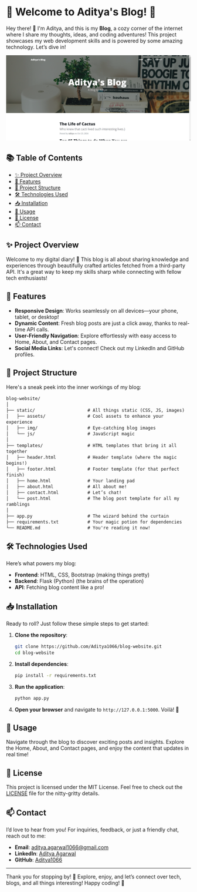 # 🌟 Welcome to Aditya's Blog! 🌟

Hey there! 👋 I'm Aditya, and this is my **Blog**, a cozy corner of the internet where I share my thoughts, ideas, and coding adventures! This project showcases my web development skills and is powered by some amazing technology. Let’s dive in!

![Blog Screenshot](static/assets/img/blog-screenshot.png)

## 📚 Table of Contents

- [✨ Project Overview](#-project-overview)
- [🎉 Features](#-features)
- [🔧 Project Structure](#-project-structure)
- [🛠️ Technologies Used](#%EF%B8%8F-technologies-used)
- [📥 Installation](#-installation)
- [🚀 Usage](#-usage)
- [📜 License](#-license)
- [📫 Contact](#-contact)

## ✨ Project Overview

Welcome to my digital diary! 📝 This blog is all about sharing knowledge and experiences through beautifully crafted articles fetched from a third-party API. It's a great way to keep my skills sharp while connecting with fellow tech enthusiasts!

## 🎉 Features

- **Responsive Design**: Works seamlessly on all devices—your phone, tablet, or desktop!
- **Dynamic Content**: Fresh blog posts are just a click away, thanks to real-time API calls.
- **User-Friendly Navigation**: Explore effortlessly with easy access to Home, About, and Contact pages.
- **Social Media Links**: Let's connect! Check out my LinkedIn and GitHub profiles.

## 🔧 Project Structure

Here's a sneak peek into the inner workings of my blog:

```
blog-website/
│
├── static/                    # All things static (CSS, JS, images)
│   ├── assets/                # Cool assets to enhance your experience
│   ├── img/                   # Eye-catching blog images
│   └── js/                    # JavaScript magic
│
├── templates/                 # HTML templates that bring it all together
│   ├── header.html            # Header template (where the magic begins!)
│   ├── footer.html            # Footer template (for that perfect finish)
│   ├── home.html              # Your landing pad
│   ├── about.html             # All about me!
│   ├── contact.html           # Let’s chat!
│   └── post.html              # The blog post template for all my ramblings
│
├── app.py                     # The wizard behind the curtain
├── requirements.txt           # Your magic potion for dependencies
└── README.md                  # You're reading it now!
```

## 🛠️ Technologies Used

Here’s what powers my blog:

- **Frontend**: HTML, CSS, Bootstrap (making things pretty)
- **Backend**: Flask (Python) (the brains of the operation)
- **API**: Fetching blog content like a pro!

## 📥 Installation

Ready to roll? Just follow these simple steps to get started:

1. **Clone the repository**:
   ```bash
   git clone https://github.com/Aditya1066/blog-website.git
   cd blog-website
   ```

2. **Install dependencies**:
   ```bash
   pip install -r requirements.txt
   ```

3. **Run the application**:
   ```bash
   python app.py
   ```

4. **Open your browser** and navigate to `http://127.0.0.1:5000`. Voilà! 🎉

## 🚀 Usage

Navigate through the blog to discover exciting posts and insights. Explore the Home, About, and Contact pages, and enjoy the content that updates in real time!

## 📜 License

This project is licensed under the MIT License. Feel free to check out the [LICENSE](LICENSE) file for the nitty-gritty details.

## 📫 Contact

I’d love to hear from you! For inquiries, feedback, or just a friendly chat, reach out to me:

- **Email**: [aditya.agarwal1066@gmail.com](mailto:aditya.agarwal1066@gmail.com)
- **LinkedIn**: [Aditya Agarwal](https://www.linkedin.com/in/aditya1066)
- **GitHub**: [Aditya1066](https://github.com/Aditya1066)

---

Thank you for stopping by! 🚀 Explore, enjoy, and let’s connect over tech, blogs, and all things interesting! Happy coding! 🎉
